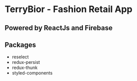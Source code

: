 # TerryBior - Fashion Retail App

## Powered by ReactJs and Firebase

## Packages

* reselect
* redux-persist
* redux-thunk
* styled-components
